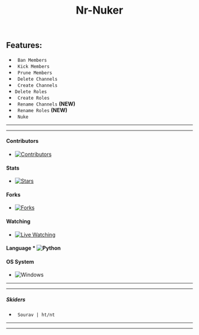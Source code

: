 <div align="center">
<h1>Nr-Nuker</h1><br>
</div>

## Features:
* ` Ban Members`
* ` Kick Members`
* ` Prune Members`
* ` Delete Channels`
* ` Create Channels`
* `Delete Roles`
* ` Create Roles`
* ` Rename Channels` **(NEW)**
* ` Rename Roles` **(NEW)**
* ` Nuke` 

---
---
#### Contributors
* [![Contributors](https://img.shields.io/github/contributors/techieharsh7/nr-nuker?label=contributors&style=for-the-badge)](100)

#### Stats
* [![Stars](https://img.shields.io/github/stars/techieharsh7/nr-nuker?label=Stars&style=for-the-badge)](https://github.com/techieharsh7/nr-nuker/stargazers)

#### Forks 
* [![Forks](https://img.shields.io/github/forks/techieharsh7/nr-nuker?label=Forks&style=for-the-badge)](https://github.com/techieharsh7/nr-nuker/network/members)

#### Watching
* [![Live Watching](https://img.shields.io/github/watchers/techieharsh7/nr-nuker?label=watchers&style=for-the-badge)](https://github.com/techieharsh7/nr-nuker/watchers)

#### Language * ![Python](https://img.shields.io/badge/python-3670A0?style=for-the-badge&logo=python&logoColor=ffdd54)

#### OS System
* ![Windows](https://img.shields.io/badge/Windows-0078D6?style=for-the-badge&logo=windows&logoColor=white)
---
---

##### Skiders
* ` Sourav | ht/nt`

---
---
